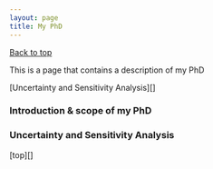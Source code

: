 ```yaml
---
layout: page
title: My PhD
---
```

 <a href="#top">Back to top</a>

This is a page that contains a description of my PhD

[Uncertainty and Sensitivity Analysis][]

### Introduction & scope of my PhD

### Uncertainty and Sensitivity Analysis

[top][]

